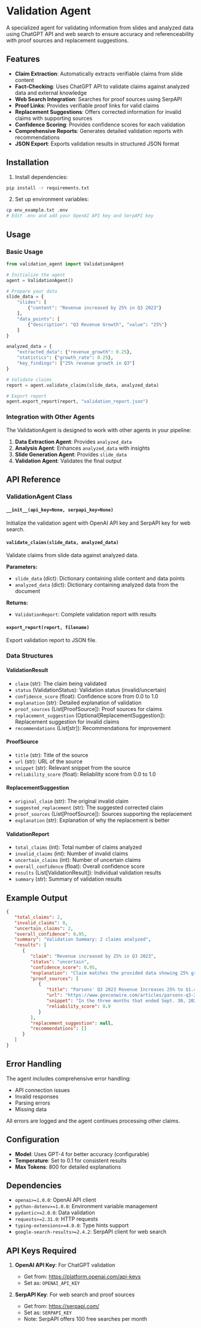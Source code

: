 # Validation Agent

A specialized agent for validating information from slides and analyzed data using ChatGPT API and web search to ensure accuracy and referenceability with proof sources and replacement suggestions.

## Features

-  **Claim Extraction**: Automatically extracts verifiable claims from slide content
-  **Fact-Checking**: Uses ChatGPT API to validate claims against analyzed data and external knowledge
-  **Web Search Integration**: Searches for proof sources using SerpAPI
-  **Proof Links**: Provides verifiable proof links for valid claims
-  **Replacement Suggestions**: Offers corrected information for invalid claims with supporting sources
-  **Confidence Scoring**: Provides confidence scores for each validation
-  **Comprehensive Reports**: Generates detailed validation reports with recommendations
-  **JSON Export**: Exports validation results in structured JSON format

## Installation

1. Install dependencies:

```bash
pip install -r requirements.txt
```

2. Set up environment variables:

```bash
cp env_example.txt .env
# Edit .env and add your OpenAI API key and SerpAPI key
```

## Usage

### Basic Usage

```python
from validation_agent import ValidationAgent

# Initialize the agent
agent = ValidationAgent()

# Prepare your data
slide_data = {
    "slides": [
        {"content": "Revenue increased by 25% in Q3 2023"}
    ],
    "data_points": [
        {"description": "Q3 Revenue Growth", "value": "25%"}
    ]
}

analyzed_data = {
    "extracted_data": {"revenue_growth": 0.25},
    "statistics": {"growth_rate": 0.25},
    "key_findings": ["25% revenue growth in Q3"]
}

# Validate claims
report = agent.validate_claims(slide_data, analyzed_data)

# Export report
agent.export_report(report, "validation_report.json")
```

### Integration with Other Agents

The ValidationAgent is designed to work with other agents in your pipeline:

1. **Data Extraction Agent**: Provides `analyzed_data`
2. **Analysis Agent**: Enhances `analyzed_data` with insights
3. **Slide Generation Agent**: Provides `slide_data`
4. **Validation Agent**: Validates the final output

## API Reference

### ValidationAgent Class

#### `__init__(api_key=None, serpapi_key=None)`

Initialize the validation agent with OpenAI API key and SerpAPI key for web search.

#### `validate_claims(slide_data, analyzed_data)`

Validate claims from slide data against analyzed data.

**Parameters:**

-  `slide_data` (dict): Dictionary containing slide content and data points
-  `analyzed_data` (dict): Dictionary containing analyzed data from the document

**Returns:**

-  `ValidationReport`: Complete validation report with results

#### `export_report(report, filename)`

Export validation report to JSON file.

### Data Structures

#### ValidationResult

-  `claim` (str): The claim being validated
-  `status` (ValidationStatus): Validation status (invalid/uncertain)
-  `confidence_score` (float): Confidence score from 0.0 to 1.0
-  `explanation` (str): Detailed explanation of validation
-  `proof_sources` (List[ProofSource]): Proof sources for claims
-  `replacement_suggestion` (Optional[ReplacementSuggestion]): Replacement suggestion for invalid claims
-  `recommendations` (List[str]): Recommendations for improvement

#### ProofSource

-  `title` (str): Title of the source
-  `url` (str): URL of the source
-  `snippet` (str): Relevant snippet from the source
-  `reliability_score` (float): Reliability score from 0.0 to 1.0

#### ReplacementSuggestion

-  `original_claim` (str): The original invalid claim
-  `suggested_replacement` (str): The suggested corrected claim
-  `proof_sources` (List[ProofSource]): Sources supporting the replacement
-  `explanation` (str): Explanation of why the replacement is better

#### ValidationReport

-  `total_claims` (int): Total number of claims analyzed
-  `invalid_claims` (int): Number of invalid claims
-  `uncertain_claims` (int): Number of uncertain claims
-  `overall_confidence` (float): Overall confidence score
-  `results` (List[ValidationResult]): Individual validation results
-  `summary` (str): Summary of validation results

## Example Output

```json
{
   "total_claims": 2,
   "invalid_claims": 0,
   "uncertain_claims": 2,
   "overall_confidence": 0.95,
   "summary": "Validation Summary: 2 claims analyzed",
   "results": [
      {
         "claim": "Revenue increased by 25% in Q3 2023",
         "status": "uncertain",
         "confidence_score": 0.95,
         "explanation": "Claim matches the provided data showing 25% growth from Q2 to Q3 2023",
         "proof_sources": [
            {
               "title": "Parsons' Q3 2023 Revenue Increases 25% to $1.4B",
               "url": "https://www.govconwire.com/articles/parsons-q3-2023-revenue-increases-25-to-1-4b",
               "snippet": "In the three months that ended Sept. 30, 2023, total revenue rose 25 percent year-over-year...",
               "reliability_score": 0.9
            }
         ],
         "replacement_suggestion": null,
         "recommendations": []
      }
   ]
}
```

## Error Handling

The agent includes comprehensive error handling:

-  API connection issues
-  Invalid responses
-  Parsing errors
-  Missing data

All errors are logged and the agent continues processing other claims.

## Configuration

-  **Model**: Uses GPT-4 for better accuracy (configurable)
-  **Temperature**: Set to 0.1 for consistent results
-  **Max Tokens**: 800 for detailed explanations

## Dependencies

-  `openai>=1.0.0`: OpenAI API client
-  `python-dotenv>=1.0.0`: Environment variable management
-  `pydantic>=2.0.0`: Data validation
-  `requests>=2.31.0`: HTTP requests
-  `typing-extensions>=4.0.0`: Type hints support
-  `google-search-results>=2.4.2`: SerpAPI client for web search

## API Keys Required

1. **OpenAI API Key**: For ChatGPT validation

   -  Get from: https://platform.openai.com/api-keys
   -  Set as: `OPENAI_API_KEY`

2. **SerpAPI Key**: For web search and proof sources
   -  Get from: https://serpapi.com/
   -  Set as: `SERPAPI_KEY`
   -  Note: SerpAPI offers 100 free searches per month
